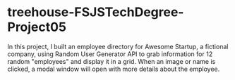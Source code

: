 # treehouse-FSJSTechDegree-Project05

In this project, I built an employee directory for Awesome Startup, a fictional company, using Random User Generator API to grab information for 12 random "employees" and display it in a grid. When an image or name is clicked, a modal window will open with more details about the employee.
